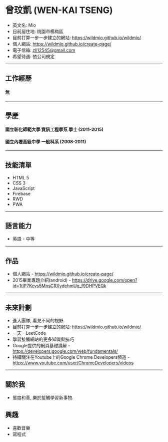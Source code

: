 # 曾玟凱 (WEN-KAI TSENG)

* 英文名: Mio
* 目前居住地: 桃園市楊梅區
* 目前打算一步一步建立的網站: https://wildmio.github.io/wildmio/
* 個人網站: https://wildmio.github.io/create-page/
* 電子信箱: zll12545@gmail.com
* 希望待遇: 依公司規定

<hr>

## 工作經歷

#### 無

<hr>

## 學歷

#### 國立彰化師範大學 資訊工程學系 學士 (2011-2015)
#### 國立內壢高級中學 一般科系 (2008-2011)
 
<hr>

## 技能清單

 * HTML 5
 * CSS 3
 * JavaScript
 * Firebase
 * RWD
 * PWA
 
<hr>

## 語言能力

 * 英語 - 中等

<hr>

## 作品

 * 個人網站 - https://wildmio.github.io/create-page/
 * 2015畢業專題介紹(android) - https://drive.google.com/open?id=1tIP7Kcvs5MnsCRXydehmUq_f9DHPVEQk

<hr>

## 未來計劃
 * 進入團隊, 看見不同的視野.
 * 目前打算一步一步建立的網站: https://wildmio.github.io/wildmio/
 * 一天一LeetCode
 * 學習接觸網站的更多知識與技巧
 * Google提供的網頁基礎講解 - https://developers.google.com/web/fundamentals/
 * 持續關注在Youtube上的Google Chrome Developers頻道 - https://www.youtube.com/user/ChromeDevelopers/videos

<hr>

## 關於我

 * 態度和善, 樂於接觸學習新事物.

## 興趣
 * 喜歡音樂
 * 寫程式